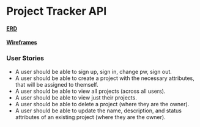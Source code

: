 # Project Tracker API

#### [ERD](https://i.imgur.com/oSdw9xO.jpg)

#### [Wireframes](https://i.imgur.com/XtQG8Hb.jpg)

### User Stories
- A user should be able to sign up, sign in, change pw, sign out.
- A user should be able to create a project with the necessary attributes, that will be assigned to themself.
- A user should be able to view all projects (across all users).
- A user should be able to view just their projects.
- A user should be able to delete a project (where they are the owner).
- A user should be able to update the name, description, and status attributes of an existing project (where they are the owner).
